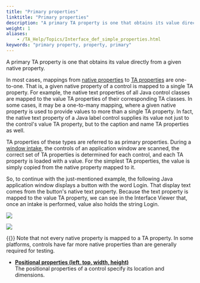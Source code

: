 ```yaml
--- 
title: "Primary properties"
linktitle: "Primary properties"
description: "A primary TA property is one that obtains its value directly from a given native property."
weight: 1
aliases: 
    - /TA_Help/Topics/Interface_def_simple_properties.html
keywords: "primary property, property, primary"
---
```


A primary TA property is one that obtains its value directly from a given native property.

In most cases, mappings from [native properties](/TA_Glossary/Topics/glossaryNativeProperty.html) to [TA properties](/TA_Glossary/Topics/glossaryTAProperty.html) are one-to-one. That is, a given native property of a control is mapped to a single TA property. For example, the native text properties of all Java control classes are mapped to the value TA properties of their corresponding TA classes. In some cases, it may be a one-to-many mapping, where a given native property is used to provide values to more than a single TA property. In fact, the native text property of a Java label control supplies its value not just to the control's value TA property, but to the caption and name TA properties as well.

TA properties of these types are referred to as primary properties. During a [window intake](/TA_Help/Topics/Interface_def_intake.html), the controls of an application window are scanned, the correct set of TA properties is determined for each control, and each TA property is loaded with a value. For the simplest TA properties, the value is simply copied from the native property mapped to it.

So, to continue with the just-mentioned example, the following Java application window displays a button with the word Login. That display text comes from the button's native text property. Because the text property is mapped to the value TA property, we can see in the Interface Viewer that, once an intake is performed, value also holds the string Login.

![](/images/TA_Help/Images/Car_Rental_Login.png)

![](/images/TA_Help/Images/value_property_login.png)

{{<note>}} Note that not every native property is mapped to a TA property. In some platforms, controls have far more native properties than are generally required for testing.

-   **[Positional properties \(left, top, width, height\)](/TA_Help/Topics/Interface_def_positional_properties.html)**  
The positional properties of a control specify its location and dimensions.



